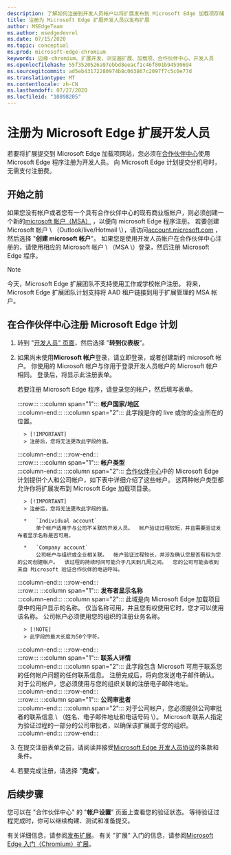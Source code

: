 ```yaml
---
description: 了解如何注册到开发人员帐户以将扩展发布到 Microsoft Edge 加载项存储。
title: 注册为 Microsoft Edge 扩展开发人员以发布扩展
author: MSEdgeTeam
ms.author: msedgedevrel
ms.date: 07/15/2020
ms.topic: conceptual
ms.prod: microsoft-edge-chromium
keywords: 边缘-chromium、扩展开发、浏览器扩展、加载项、合作伙伴中心、开发人员
ms.openlocfilehash: 55f3520526a97ebbd8eeacf1c46f801b94599694
ms.sourcegitcommit: ad5eb43172280974b8c063867c2097f7c5c0e77d
ms.translationtype: MT
ms.contentlocale: zh-CN
ms.lasthandoff: 07/27/2020
ms.locfileid: "10898205"
---
```

# 注册为 Microsoft Edge 扩展开发人员  

若要将扩展提交到 Microsoft Edge 加载项网站，您必须在[合作伙伴中心][MicrosoftPartnerCenter]使用 Microsoft Edge 程序注册为开发人员。  向 Microsoft Edge 计划提交分机号时，无需支付注册费。  

## 开始之前  

如果您没有帐户或者您有一个具有合作伙伴中心的现有商业版帐户，则必须创建一个新的[microsoft 帐户（MSA）][WindowsCommunityEverythingAboutMicrosoftAccounts] ，以便向 microsoft Edge 程序注册。  若要创建 Microsoft 帐户 \ （Outlook/live/Hotmail \），请访问[account.microsoft.com][MicrosoftAccount] ，然后选择 "**创建 microsoft 帐户**"。  如果您是使用开发人员帐户在合作伙伴中心注册的，请使用相应的 Microsoft 帐户 \ （MSA \）登录，然后注册 Microsoft Edge 程序。  

> [!NOTE]
> 今天，Microsoft Edge 扩展团队不支持使用工作或学校帐户注册。  将来，Microsoft Edge 扩展团队计划支持将 AAD 租户链接到用于扩展管理的 MSA 帐户。  

## 在合作伙伴中心注册 Microsoft Edge 计划  

1.  转到 "[开发人员" 页面][MicrosoftPartnerCenter]，然后选择 "**转到仪表板**"。  
1.  如果尚未使用**Microsoft 帐户**登录，请立即登录，或者创建新的 microsoft 帐户。  你使用的 Microsoft 帐户与你用于登录开发人员帐户的 Microsoft 帐户相同。  登录后，将显示此注册表单。  
    
    若要注册 Microsoft Edge 程序，请登录您的帐户，然后填写表单。  
    <!-- -->
    :::row:::
       :::column span="1":::
          **帐户国家/地区**  
       :::column-end:::
       :::column span="2":::
          此字段是你的 live 或你的企业所在的位置。  
          
          > [!IMPORTANT]
          > 注册后，您将无法更改此字段的值。  
       :::column-end:::
    :::row-end:::  
    :::row:::
       :::column span="1":::
          **帐户类型**  
       :::column-end:::
       :::column span="2":::
          [合作伙伴中心][MicrosoftPartnerCenter]中的 Microsoft Edge 计划提供个人和公司帐户，如下表中详细介绍了这些帐户。  这两种帐户类型都允许你将扩展发布到 Microsoft Edge 加载项目录。  
          
          > [!IMPORTANT]
          > 注册后，您将无法更改此字段的值。  
          
          *   `Individual account`  
              单个帐户适用于与公司不关联的开发人员。  帐户验证过程较短，并且需要验证发布者显示名称是否可用。  

          *   `Company account`  
              公司帐户与组织或企业相关联。  帐户验证过程较长，并涉及确认您是否有权为您的公司创建帐户。  该过程的持续时间可能介于几天到几周之间。  您的公司可能会收到来自 Microsoft 验证合作伙伴的电话呼叫。  
       :::column-end:::
    :::row-end:::  
    :::row:::
       :::column span="1":::
          **发布者显示名称**  
       :::column-end:::
       :::column span="2":::
          此域是向 Microsoft Edge 加载项目录中的用户显示的名称。  仅当名称可用，并且您有权使用它时，您才可以使用该名称。  公司帐户必须使用您的组织的注册业务名称。  
          
          > [!NOTE]
          > 此字段的最大长度为50个字符。  
       :::column-end:::
    :::row-end:::  
    :::row:::
       :::column span="1":::
          **联系人详情**  
       :::column-end:::
       :::column span="2":::
          此字段包含 Microsoft 可用于联系您的任何帐户问题的任何联系信息。  注册完成后，将向您发送电子邮件确认。  对于公司帐户，您必须使用与您的组织关联的注册电子邮件地址。  
       :::column-end:::
    :::row-end:::  
    :::row:::
       :::column span="1":::
          **公司审批者**  
       :::column-end:::
       :::column span="2":::
          对于公司帐户，您必须提供公司审批者的联系信息 \ （姓名、电子邮件地址和电话号码 \）。  Microsoft 联系人指定为验证过程的一部分的公司审批者，以确保该扩展属于您的组织。  
       :::column-end:::
    :::row-end:::  
    <!-- -->
    <!--
    1.  The **Account country/region** field  
        
        This field is where you either live or your business is located.  
        
        > [!IMPORTANT]
        > After enrollment, you are not able to change the value of this field.  
        
    1.  The **Account type** field  
        
        The Microsoft Edge program in [Partner Center][MicrosoftPartnerCenter] offers both individual and company accounts, which are described in detail in the table that follows.  Both account types allow you to publish extensions to the Microsoft Edge add-ons catalog.  
        
        > [!IMPORTANT]
        > After enrollment, you are not able to change the value of this field.  
        
        | Individual account | Company account |  
        |:--- |:--- |  
        | Individual accounts are appropriate for developers not associated with a company.  | Company accounts are associated with organizations and businesses.  |  
        | The account verification process is shorter, and involves verifying that the publisher display name is available.  | The account verification process is longer, and involves confirmation that you are authorized to create the account for your company.  The duration of the process may range from a few days to a few weeks.  Your company may receive phone calls from Microsoft verification partners.  |  
        
    1.  The **Publisher display name** field  
        
        This field is the name shown to users in the Microsoft Edge add-ons catalog.  You may use a name only if it is available, and you have the rights to use it.  Company accounts must use the registered business name of your organization.  
        
        > [!NOTE]
        > The maximum length for this field is 50 characters.  
        
    1.  The **Contact details** field  
        
        Any contact information that Microsoft may use to contact you regarding any account issues.  After registration is complete, an email confirmation is sent to you.  Company accounts must use the registered email address associated with your organization.  
        
    1.  The **Company approver** field  
        
        For company accounts, provide the contact information \(name, email address, and phone number\) of your company approver.  Microsoft contacts the company approver specified as a part of the verification process to ensure that the extensions belong to your organization.  
        -->
1. 在提交注册表单之前，请阅读并接受[Microsoft Edge 开发人员协议][MicrosoftAppDeveloperAgreement]的条款和条件。  
1. 若要完成注册，请选择 "**完成**"。  

## 后续步骤  

您可以在 "合作伙伴中心" 的 "**帐户设置**" 页面上查看您的验证状态。  等待验证过程完成时，你可以继续构建、测试和准备提交。  

有关详细信息，请参阅[发布扩展][ExtensionsChromiumPublishExtension]。  有关 "扩展" 入门的信息，请参阅[Microsoft Edge 入门（Chromium）扩展][ExtensionsChromiumGettingStartedIndex]。  

<!-- links -->  

[ExtensionsChromiumGettingStartedIndex]: ../getting-started/index.md "Microsoft Edge 入门（Chromium）扩展 |Microsoft 文档"  
[ExtensionsChromiumPublishExtension]:  ./publish-extension.md "发布扩展 |Microsoft 文档"  

[MicrosoftAppDeveloperAgreement]:  /legal/windows/agreements/app-developer-agreement "应用开发人员协议 |Microsoft 文档"  

[MicrosoftAccount]:  https://account.microsoft.com/account "Microsoft 帐户"  

[MicrosoftPartnerCenter]:  https://partner.microsoft.com/dashboard/microsoftedge/public/login?ref=dd "合作伙伴中心"  

[WindowsCommunityEverythingAboutMicrosoftAccounts]:  https://community.windows.com/stories/everything-you-need-to-know-about-microsoft-accounts "Microsoft （或 MSA）"  